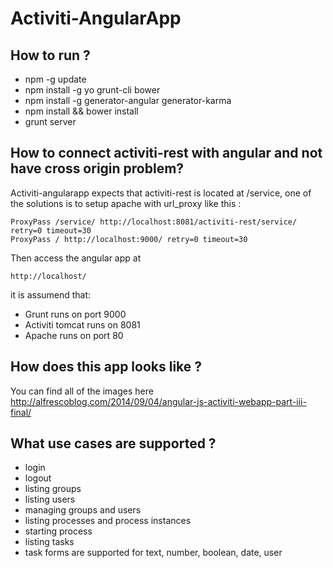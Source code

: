 Activiti-AngularApp
===================

## How to run ?

* npm -g update
* npm install -g yo grunt-cli bower
* npm install -g generator-angular generator-karma
* npm install && bower install
* grunt server

## How to connect activiti-rest with angular and not have cross origin problem?

Activiti-angularapp expects that activiti-rest is located at /service, one of the solutions is to setup apache with url_proxy like this :
```
ProxyPass /service/ http://localhost:8081/activiti-rest/service/ retry=0 timeout=30
ProxyPass / http://localhost:9000/ retry=0 timeout=30
```

Then access the angular app at

```
http://localhost/
```

it is assumend that:
* Grunt runs on port 9000
* Activiti tomcat runs on 8081
* Apache runs on port 80 
 
## How does this app looks like ?
You can find all of the images here 
http://alfrescoblog.com/2014/09/04/angular-js-activiti-webapp-part-iii-final/

## What use cases are supported ?
* login
* logout
* listing groups
* listing users
* managing groups and users
* listing processes and process instances
* starting  process
* listing tasks
* task forms are supported for text, number, boolean, date, user 




